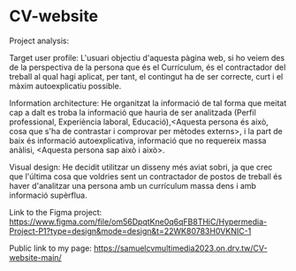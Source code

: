 # CV-website
Project analysis:

  Target user profile:
    L'usuari objectiu d'aquesta pàgina web, si ho veiem des de la perspectiva de la persona que és el Currículum, és el contractador del treball al qual hagi aplicat, per tant, el contingut ha de ser correcte, curt i el màxim autoexplicatiu possible.

  Information architecture:
    He organitzat la informació de tal forma que meitat cap a dalt es troba la informació que hauria de ser analitzada (Perfil professional, Experiència laboral, Educació),<Aquesta persona és això, cosa que s'ha de contrastar i comprovar per mètodes externs>, i la part       de baix és informació autoexplicativa, informació que no requereix massa anàlisi, <Aquesta persona sap això i això>.
    
  Visual design:
    He decidit utilitzar un disseny més aviat sobri, ja que crec que l'última cosa que voldries sent un contractador de postos de treball és haver d'analitzar una persona amb un currículum massa dens i amb informació supèrflua.
  
Link to the Figma project: https://www.figma.com/file/om56DpqtKne0q6qFB8THiC/Hypermedia-Project-P1?type=design&mode=design&t=22WK80783H0VKNIC-1

Public link to my page: https://samuelcvmultimedia2023.on.drv.tw/CV-website-main/
